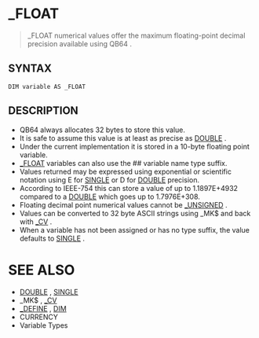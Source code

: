 # _FLOAT
> _FLOAT numerical values offer the maximum floating-point decimal precision available using QB64 .

## SYNTAX
`DIM variable AS _FLOAT`

## DESCRIPTION
* QB64 always allocates 32 bytes to store this value.
* It is safe to assume this value is at least as precise as [DOUBLE](DOUBLE.md) .
* Under the current implementation it is stored in a 10-byte floating point variable.
* [_FLOAT](_FLOAT.md) variables can also use the ## variable name type suffix.
* Values returned may be expressed using exponential or scientific notation using E for [SINGLE](SINGLE.md) or D for [DOUBLE](DOUBLE.md) precision.
* According to IEEE-754 this can store a value of up to 1.1897E+4932 compared to a [DOUBLE](DOUBLE.md) which goes up to 1.7976E+308.
* Floating decimal point numerical values cannot be [_UNSIGNED](_UNSIGNED.md) .
* Values can be converted to 32 byte ASCII strings using _MK$ and back with [_CV](_CV.md) .
* When a variable has not been assigned or has no type suffix, the value defaults to [SINGLE](SINGLE.md) .


# SEE ALSO
* [DOUBLE](DOUBLE.md) , [SINGLE](SINGLE.md)
* _MK$ , [_CV](_CV.md)
* [_DEFINE](_DEFINE.md) , [DIM](DIM.md)
* CURRENCY
* Variable Types

